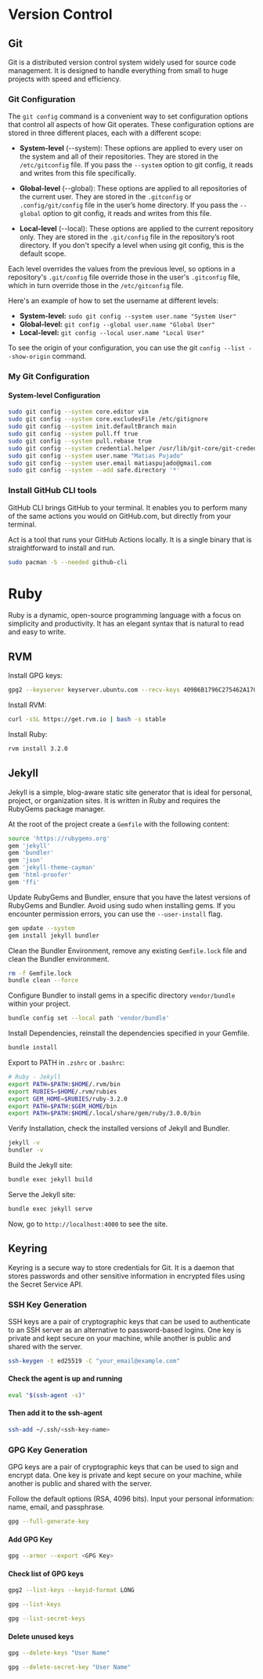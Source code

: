 # Version Control

## Git

Git is a distributed version control system widely used for source code management. It is designed to handle everything from small to huge projects with speed and efficiency.

### Git Configuration

The `git config` command is a convenient way to set configuration options that control all aspects of how Git operates. These configuration options are stored in three different
places, each with a different scope:

- **System-level** (--system): These options are applied to every user on the system and all of their repositories. They are stored in the `/etc/gitconfig` file. If you pass the
  `--system` option to git config, it reads and writes from this file specifically.

- **Global-level** (--global): These options are applied to all repositories of the current user. They are stored in the `.gitconfig` or `.config/git/config` file in the user’s
  home directory. If you pass the `--global` option to git config, it reads and writes from this file.

- **Local-level** (--local): These options are applied to the current repository only. They are stored in the `.git/config` file in the repository’s root directory. If you don't
  specify a level when using git config, this is the default scope.

Each level overrides the values from the previous level, so options in a repository's `.git/config` file override those in the user's `.gitconfig` file, which in turn override
those in the `/etc/gitconfig` file.

Here's an example of how to set the username at different levels:

- **System-level:** `sudo git config --system user.name "System User"`
- **Global-level:** `git config --global user.name "Global User"`
- **Local-level:** `git config --local user.name "Local User"`

To see the origin of your configuration, you can use the git `config --list --show-origin` command.

### My Git Configuration

#### System-level Configuration

```Bash
sudo git config --system core.editor vim
sudo git config --system core.excludesFile /etc/gitignore
sudo git config --system init.defaultBranch main
sudo git config --system pull.ff true
sudo git config --system pull.rebase true
sudo git config --system credential.helper /usr/lib/git-core/git-credential-libsecret
sudo git config --system user.name "Matias Pujado"
sudo git config --system user.email matiaspujado@gmail.com
sudo git config --system --add safe.directory '*'
```

### Install GitHub CLI tools

GitHub CLI brings GitHub to your terminal. It enables you to perform many of the same actions you would on GitHub.com, but directly from your terminal.

Act is a tool that runs your GitHub Actions locally. It is a single binary that is straightforward to install and run.

```Bash
sudo pacman -S --needed github-cli
```

# Ruby

Ruby is a dynamic, open-source programming language with a focus on simplicity and productivity. It has an elegant syntax that is natural to read and easy to write.

## RVM

Install GPG keys:

```Bash
gpg2 --keyserver keyserver.ubuntu.com --recv-keys 409B6B1796C275462A1703113804BB82D39DC0E3 7D2BAF1CF37B13E2069D6956105BD0E739499BDB
```

Install RVM:

```Bash
curl -sSL https://get.rvm.io | bash -s stable
```

Install Ruby:

```Bash
rvm install 3.2.0
```

## Jekyll

Jekyll is a simple, blog-aware static site generator that is ideal for personal, project, or organization sites. It is written in Ruby and requires the RubyGems package manager.

At the root of the project create a `Gemfile` with the following content:

```Bash
source 'https://rubygems.org'
gem 'jekyll'
gem 'bundler'
gem 'json'
gem 'jekyll-theme-cayman'
gem 'html-proofer'
gem 'ffi'
```

Update RubyGems and Bundler, ensure that you have the latest versions of RubyGems and Bundler.
Avoid using sudo when installing gems. If you encounter permission errors, you can use the `--user-install` flag.

```Bash
gem update --system
gem install jekyll bundler
```

Clean the Bundler Environment, remove any existing `Gemfile.lock` file and clean the Bundler environment.

```Bash
rm -f Gemfile.lock
bundle clean --force
```

Configure Bundler to install gems in a specific directory `vendor/bundle` within your project.

```Bash
bundle config set --local path 'vendor/bundle'
```

Install Dependencies, reinstall the dependencies specified in your Gemfile.

```Bash
bundle install
```

Export to PATH in `.zshrc` or `.bashrc`:

```Bash
# Ruby - Jekyll
export PATH=$PATH:$HOME/.rvm/bin
export RUBIES=$HOME/.rvm/rubies
export GEM_HOME=$RUBIES/ruby-3.2.0
export PATH=$PATH:$GEM_HOME/bin
export PATH=$PATH:$HOME/.local/share/gem/ruby/3.0.0/bin
```

Verify Installation, check the installed versions of Jekyll and Bundler.

```Bash
jekyll -v
bundler -v
```

Build the Jekyll site:

```Bash
bundle exec jekyll build
```

Serve the Jekyll site:

```Bash
bundle exec jekyll serve
```

Now, go to `http://localhost:4000` to see the site.

## Keyring

Keyring is a secure way to store credentials for Git. It is a daemon that stores passwords and other sensitive information in encrypted files using the Secret Service API.

### SSH Key Generation

SSH keys are a pair of cryptographic keys that can be used to authenticate to an SSH server as an alternative to password-based logins. One key is private and kept secure on your
machine, while another is public and shared with the server.

```Bash
ssh-keygen -t ed25519 -C "your_email@example.com"
```

#### Check the agent is up and running

```Bash
eval "$(ssh-agent -s)"
```

#### Then add it to the ssh-agent

```Bash
ssh-add ~/.ssh/<ssh-key-name>
```

### GPG Key Generation

GPG keys are a pair of cryptographic keys that can be used to sign and encrypt data. One key is private and kept secure on your machine, while another is public and shared with the
server.

Follow the default options (RSA, 4096 bits). Input your personal information: name, email, and passphrase.

```Bash
gpg --full-generate-key
```

#### Add GPG Key

```Bash
gpg --armor --export <GPG Key>
```

#### Check list of GPG keys

```Bash
gpg2 --list-keys --keyid-format LONG
```

```Bash
gpg --list-keys
```

```Bash
gpg --list-secret-keys
```

#### Delete unused keys

```Bash
gpg --delete-keys "User Name"
```

```Bash
gpg --delete-secret-key "User Name"
```
